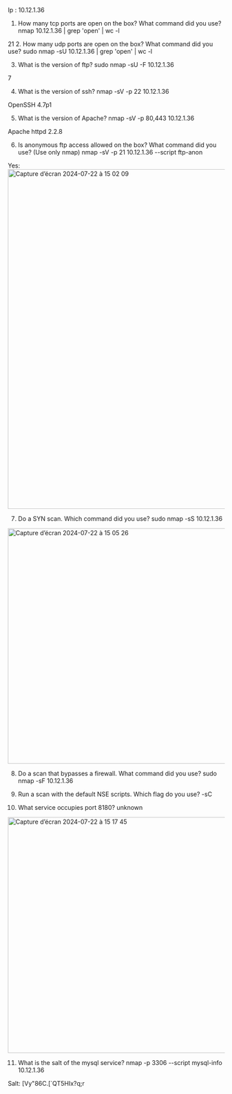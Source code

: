 Ip : 10.12.1.36

1. How many tcp ports are open on the box? What command did you use?
nmap  10.12.1.36 | grep 'open' | wc -l

21
2. How many udp ports are open on the box? What command did you use?
sudo nmap -sU  10.12.1.36 | grep 'open' | wc -l


3. What is the version of ftp?
sudo nmap -sU -F 10.12.1.36

7

4. What is the version of ssh?
nmap -sV -p 22 10.12.1.36

OpenSSH 4.7p1

5. What is the version of Apache?
nmap -sV -p 80,443 10.12.1.36

Apache httpd 2.2.8

6. Is anonymous ftp access allowed on the box? What command did you use? (Use only nmap)
nmap -sV -p 21 10.12.1.36 --script ftp-anon

Yes:
<img width="788" alt="Capture d’écran 2024-07-22 à 15 02 09" src="https://github.com/user-attachments/assets/688821ee-4e79-4d33-9098-975637138f38">

7. Do a SYN scan. Which command did you use?
sudo nmap -sS 10.12.1.36

<img width="546" alt="Capture d’écran 2024-07-22 à 15 05 26" src="https://github.com/user-attachments/assets/9828414d-33ee-4e7f-84dc-f581f46d146e">

8. Do a scan that bypasses a firewall. What command did you use?
sudo nmap -sF 10.12.1.36

9. Run a scan with the default NSE scripts. Which flag do you use?
-sC

10. What service occupies port 8180?
unknown

<img width="547" alt="Capture d’écran 2024-07-22 à 15 17 45" src="https://github.com/user-attachments/assets/11fe6f24-ee5d-4cb4-ac2c-26ae495bdea3">

11. What is the salt of the mysql service?
nmap -p 3306 --script mysql-info 10.12.1.36

Salt: [Vy"86C.[`QT5HIx?q;r


